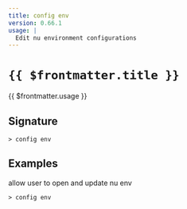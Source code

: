 ```yaml
---
title: config env
version: 0.66.1
usage: |
  Edit nu environment configurations
---
```


# <code>{{ $frontmatter.title }}</code>

<div style='white-space: pre-wrap;'>{{ $frontmatter.usage }}</div>

## Signature

```> config env ```

## Examples

allow user to open and update nu env
```shell
> config env
```
